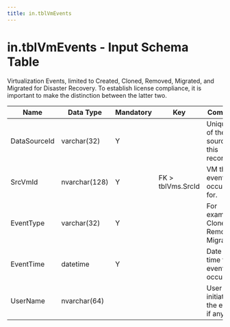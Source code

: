 ```yaml
---
title: in.tblVmEvents
---
```

# in.tblVmEvents - Input Schema Table

Virtualization Events, limited to Created, Cloned, Removed, Migrated, and Migrated for Disaster Recovery.​ To establish license compliance, it is important to make the distinction between the latter two.​

| Name         | Data Type     | Mandatory | Key               | Comment                                  |
|--------------|---------------|-----------|-------------------|------------------------------------------|
| DataSourceId | varchar(32)   | Y         |                   | Unique ID of the source of this record.  |
| SrcVmId      | nvarchar(128) | Y         | FK > tblVms.SrcId​ | VM this event occurred for.              |
| EventType    | varchar(32)   | Y         |                   | For example Cloned, Removed, Migrated... |
| EventTime    | datetime      | Y         |                   | Date and time the event occurred.        |
| UserName     | nvarchar(64)  |           |                   | User that initiated the event, if any    |